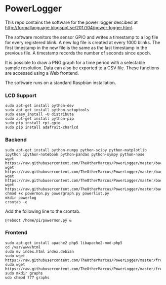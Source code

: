 # PowerLogger
This repo contains the software for the power logger descibed at http://formallanguage.blogspot.se/2017/04/power-logger.html.

The software monitors the sensor GPIO and writes a timestamp to a log file for every registered blink. A new log file is created at every 1000 blinks. The first timestamp in the new file is the same as the last timestamp in the previous file. A timestamp records the number of seconds since epoch.

It is possible to draw a PNG graph for a time period with a selectable sample resolution. Data can also be exported to a CSV file. These functions are accessed using a Web frontend.

The software runs on a standard Raspbian installation.

### LCD Support
```
sudo apt-get install python-dev
sudo apt-get install python-setuptools
sudo easy_install -U distribute
sudo apt-get install python-pip
sudo pip install rpi.gpio
sudo pip install adafruit-charlcd
```

### Backend
```
sudo apt-get install python-numpy python-scipy python-matplotlib ipython ipython-notebook python-pandas python-sympy python-nose
wget https://raw.githubusercontent.com/TheOtherMarcus/PowerLogger/master/backend/powermon.py
wget https://raw.githubusercontent.com/TheOtherMarcus/PowerLogger/master/backend/powergraph.py
wget https://raw.githubusercontent.com/TheOtherMarcus/PowerLogger/master/backend/powerlist.py
wget https://raw.githubusercontent.com/TheOtherMarcus/PowerLogger/master/backend/logreader.py
chmod +x powermon.py powergraph.py powerlist.py
mkdir powerlog
crontab -e
```
Add the following line to the crontab.
```
@reboot /home/pi/powermon.py &
```

### Frontend
```
sudo apt-get install apache2 php5 libapache2-mod-php5
cd /var/www/html
sudo mv index.html index.debian
sudo wget https://raw.githubusercontent.com/TheOtherMarcus/PowerLogger/master/frontend/index.php
sudo wget https://raw.githubusercontent.com/TheOtherMarcus/PowerLogger/master/frontend/csv.php
sudo mkdir graphs
udo chmod 777 graphs
```

